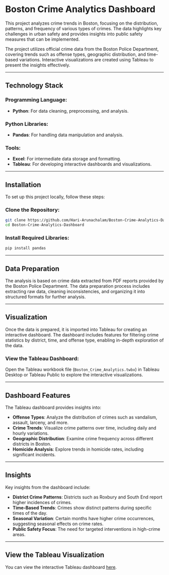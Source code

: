 # Boston Crime Analytics Dashboard

This project analyzes crime trends in Boston, focusing on the distribution, patterns, and frequency of various types of crimes. The data highlights key challenges in urban safety and provides insights into public safety measures that can be implemented. 

The project utilizes official crime data from the Boston Police Department, covering trends such as offense types, geographic distribution, and time-based variations. Interactive visualizations are created using Tableau to present the insights effectively.

---

## Technology Stack

### Programming Language:
- **Python**: For data cleaning, preprocessing, and analysis.

### Python Libraries:
- **Pandas**: For handling data manipulation and analysis.

### Tools:
- **Excel**: For intermediate data storage and formatting.
- **Tableau**: For developing interactive dashboards and visualizations.

---

## Installation

To set up this project locally, follow these steps:

### Clone the Repository:
```bash
git clone https://github.com/Hari-Arunachalam/Boston-Crime-Analytics-Dashboard.git
cd Boston-Crime-Analytics-Dashboard
```

### Install Required Libraries:
```bash
pip install pandas
```

---

## Data Preparation

The analysis is based on crime data extracted from PDF reports provided by the Boston Police Department. The data preparation process includes extracting raw data, cleaning inconsistencies, and organizing it into structured formats for further analysis.

---

## Visualization

Once the data is prepared, it is imported into Tableau for creating an interactive dashboard. The dashboard includes features for filtering crime statistics by district, time, and offense type, enabling in-depth exploration of the data.

### View the Tableau Dashboard:
Open the Tableau workbook file (`Boston_Crime_Analytics.twbx`) in Tableau Desktop or Tableau Public to explore the interactive visualizations.

---

## Dashboard Features

The Tableau dashboard provides insights into:

- **Offense Types**: Analyze the distribution of crimes such as vandalism, assault, larceny, and more.
- **Crime Trends**: Visualize crime patterns over time, including daily and hourly variations.
- **Geographic Distribution**: Examine crime frequency across different districts in Boston.
- **Homicide Analysis**: Explore trends in homicide rates, including significant incidents.

---

## Insights

Key insights from the dashboard include:

- **District Crime Patterns**: Districts such as Roxbury and South End report higher incidences of crimes.
- **Time-Based Trends**: Crimes show distinct patterns during specific times of the day.
- **Seasonal Variation**: Certain months have higher crime occurrences, suggesting seasonal effects on crime rates.
- **Public Safety Focus**: The need for targeted interventions in high-crime areas.

---

## View the Tableau Visualization

You can view the interactive Tableau dashboard [here](https://public.tableau.com/app/profile/hariarunachalam.tableau/viz/BostonCrimeAnalytics/Dashboard2).

